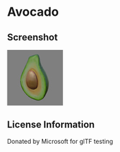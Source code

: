 # Avocado
## Screenshot

![screenshot](screenshot/screenshot.jpg)

## License Information

Donated by Microsoft for glTF testing